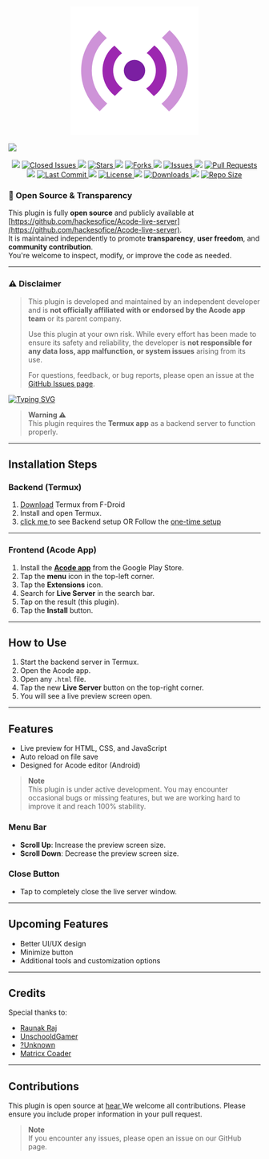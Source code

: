 
<p align="center">
  <a href="https://acode.app/plugin/liveserver"></a>
  <img src="/icon.png" alt="">
</p>

![](https://readme-typing-svg.demolab.com?font=Fira+Code&size=30&duration=3000&pause=1000&color=C084FC&center=true&vCenter=true&width=705&lines=🚀+Acode+Live+Server+Plugin+by+Hackesofice;💻+Live+Preview+for+HTML+on+Android;🌐+Open+Source+and+Free+Forever!)



  
  <p align="center">
        <img src="https://media.giphy.com/media/2wYFfJR9uZoOs/giphy.gif" height="25">
        <a href="https://github.com/hackesofice/Acode-live-server/issues?q=is%3Aissue+is%3Aclosed">
          <img alt="Closed Issues" src="https://img.shields.io/github/issues-closed/hackesofice/Acode-live-server?style=for-the-badge&color=3cb371&logo=checkmarx">
        </a>
    <img src="https://media.giphy.com/media/l2JHRhAtnJSDNJ2py/giphy.gif" height="25">
    <a href="https://github.com/hackesofice/Acode-live-server/stargazers">
      <img alt="Stars" src="https://img.shields.io/github/stars/hackesofice/Acode-live-server?style=for-the-badge&color=ffd700&logo=github">
    </a>
    <img src="https://media.giphy.com/media/d31vTpVi1LAcDvdm/giphy.gif" height="25">
    <a href="https://github.com/hackesofice/Acode-live-server/network">
      <img alt="Forks" src="https://img.shields.io/github/forks/hackesofice/Acode-live-server?style=for-the-badge&color=ff7f50&logo=git">
    </a>
    <img src="https://media.giphy.com/media/LmNwrBhejkK9EFP504/giphy.gif" height="25">
    <a href="https://github.com/hackesofice/Acode-live-server/issues">
      <img alt="Issues" src="https://img.shields.io/github/issues/hackesofice/Acode-live-server?style=for-the-badge&color=00bfff&logo=bugatti">
    </a>
    <img src="https://media.giphy.com/media/W5T1OR1XEDaXS/giphy.gif" height="25">
    <a href="https://github.com/hackesofice/Acode-live-server/pulls">
      <img alt="Pull Requests" src="https://img.shields.io/github/issues-pr/hackesofice/Acode-live-server?style=for-the-badge&color=9370db&logo=githubactions">
    </a>
    <img src="https://media.giphy.com/media/U3qYN8S0j3bpK/giphy.gif" height="25">
    <a href="https://github.com/hackesofice/Acode-live-server/commits/main">
      <img alt="Last Commit" src="https://img.shields.io/github/last-commit/hackesofice/Acode-live-server?style=for-the-badge&color=32cd32&logo=clockify">
    </a>
    <img src="https://media.giphy.com/media/3oEjI5VtIhHvK37WYo/giphy.gif" height="25">
    <a href="https://github.com/hackesofice/Acode-live-server/blob/main/LICENSE">
      <img alt="License" src="https://img.shields.io/github/license/hackesofice/Acode-live-server?style=for-the-badge&color=ff69b4&logo=open-source-initiative">
    </a>
    <img src="https://media.giphy.com/media/SuV6PMf5dUvvW/giphy.gif" height="25">
    <a href="https://acode.app/plugin/liveserver">
      <img alt="Downloads" src="https://img.shields.io/badge/dynamic/json?url=https%3A%2F%2Facode.app%2Fapi%2Fplugin%2Fliveserver&query=downloads&style=for-the-badge&label=Downloads&labelColor=363a4f&color=c084fc&logo=download">
    </a>
    <img src="https://media.giphy.com/media/j5QcmXoFWlYJk/giphy.gif" height="25">
    <a href="https://github.com/hackesofice/Acode-live-server">
      <img alt="Repo Size" src="https://img.shields.io/github/repo-size/hackesofice/Acode-live-server?style=for-the-badge&color=00ced1&logo=files">
    </a>
  </p>

### 👐 Open Source & Transparency

This plugin is fully **open source** and publicly available at  
[https://github.com/hackesofice/Acode-live-server](https://github.com/hackesofice/Acode-live-server).  
It is maintained independently to promote **transparency**, **user freedom**, and **community contribution**.  
You're welcome to inspect, modify, or improve the code as needed.

---

### ⚠️ Disclaimer

> This plugin is developed and maintained by an independent developer and is **not officially affiliated with or endorsed by the Acode app team** or its parent company.  
>  
> Use this plugin at your own risk. While every effort has been made to ensure its safety and reliability, the developer is **not responsible for any data loss, app malfunction, or system issues** arising from its use.  
>  
> For questions, feedback, or bug reports, please open an issue at the [GitHub Issues page](https://github.com/hackesofice/Acode-live-server/issues).



[![Typing SVG](https://readme-typing-svg.demolab.com?font=Fira+Code&weight=700&duration=4000&pause=1000&center=true&vCenter=true&width=435&lines=HEY+DEAR+WELCOME+TO+THE+REPOSITORY+;PLEASE+DON'T+FORGET+TO+STAR+%E2%AD%90+US;REPORT+FOR+ANY+ISSUES+;FOLLOW+US+ON+YOUTUBE;USE+100%+FREE+)](https://git.io/typing-svg)



> **Warning ⚠️**  
> This plugin requires the **Termux app** as a backend server to function properly.

---

## Installation Steps

### Backend (Termux)

1. <a href="https://f-droid.org/repo/com.termux_1000.apk">Download</a> Termux from F-Droid
2. Install and open Termux.
3. <a href="https://github.com/hackesofice/Acode-live-server-backend.git"> click me </a> to see Backend setup OR Follow the <a href="https://github.com/hackesofice/all-in-one-runner.git">one-time setup</a>

---

### Frontend (Acode App)

1. Install the <a href="https://play.google.com/store/apps/details?id=com.foxdebug.acodefree">**Acode app**</a> from the Google Play Store.
2. Tap the **menu** icon in the top-left corner.
3. Tap the **Extensions** icon.
4. Search for **Live Server** in the search bar.
5. Tap on the result (this plugin).
6. Tap the **Install** button.

---

## How to Use

1. Start the backend server in Termux.
2. Open the Acode app.
3. Open any `.html` file.
4. Tap the new **Live Server** button on the top-right corner.
5. You will see a live preview screen open.

---

## Features
- Live preview for HTML, CSS, and JavaScript
- Auto reload on file save
- Designed for Acode editor (Android)

> **Note**  
> This plugin is under active development. You may encounter occasional bugs or missing features, but we are working hard to improve it and reach 100% stability.

### Menu Bar
- **Scroll Up**: Increase the preview screen size.
- **Scroll Down**: Decrease the preview screen size.

### Close Button
- Tap to completely close the live server window.

---

## Upcoming Features

- Better UI/UX design
- Minimize button
- Additional tools and customization options

---

## Credits

Special thanks to:

- <a href="https://github.com/bajrangCoder">Raunak Raj</a>
- <a href="https://github.com/UnschooledGamer">UnschooldGamer</a>
- <a href="https://github.com/UnknownPro1sCool">?Unknown</a>
- <a href="https://github.com/MatrixCoder0101">Matricx Coader</a>

---

## Contributions

This plugin is open source at <a href="https://github.com/hackesofice/Acode-live-server.git"> hear </a> 
We welcome all contributions. Please ensure you include proper information in your pull request.

> **Note**  
> If you encounter any issues, please open an issue on our GitHub page.
> 
